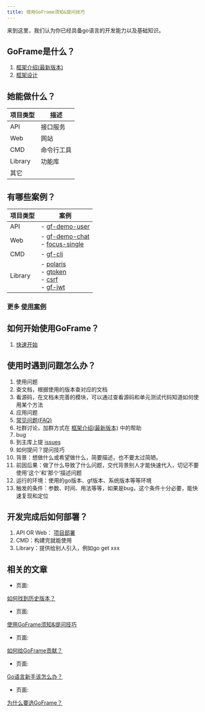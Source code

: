 ```yaml
---
title: 使用GoFrame须知&提问技巧
---
```


来到这里，我们认为你已经具备go语言的开发能力以及基础知识。

## GoFrame是什么？

1. [框架介绍(最新版本)](https://goframe.orghttps://goframe.org/pages/viewpage.action?pageId=1114119)
2. [框架设计](/docs/框架设计)

## 她能做什么？

| 项目类型 | 描述 |
| --- | --- |
| API | 接口服务 |
| Web | 网站 |
| CMD | 命令行工具 |
| Library | 功能库 |
| 其它 |  |

## 有哪些案例？

| 项目类型 | 案例 |
| --- | --- |
| API | - [gf-demo-user](https://github.com/gogf/gf-demo-user) |
| Web | - [gf-demo-chat](https://github.com/gogf/gf-demo-chat)<br />- [focus-single](https://github.com/gogf/focus-single) |
| CMD | - [gf-cli](https://github.com/gogf/gf/tree/master/cmd/gf) |
| Library | - [polaris](https://github.com/gogf/polaris)<br />- [gtoken](https://github.com/goflyfox/gtoken)<br />- [csrf](https://github.com/gogf/csrf)<br />- [gf-jwt](https://github.com/gogf/gf-jwt) |

### 更多 [使用案例](https://github.com/gogf/awesome-gf)

## 如何开始使用GoFrame？

1. [快速开始](/docs/快速开始)

## 使用时遇到问题怎么办？

1. 使用问题
1. 查文档，根据使用的版本查对应的文档
2. 看源码，在文档未完善的模块，可以通过查看源码和单元测试代码知道如何使用某个方法
2. 应用问题
1. [常见问题(FAQ)](/docs/常见问题-FAQ)
2. 社群讨论，加群方式在 [框架介绍(最新版本)](https://goframe.orghttps://goframe.org/pages/viewpage.action?pageId=1114119) 中的帮助
3. bug
1. 到主库上提 [issues](https://github.com/gogf/gf/issues)
4. 如何提问？提问技巧
1. 背景：想做什么或希望做什么，简要描述，也不要太过简陋。
2. 前因后果：做了什么导致了什么问题，交代背景别人才能快速代入，切记不要使用'这个'和'那个'描述问题
3. 运行的环境：使用的go版本、gf版本、系统版本等等环境
4. 触发的条件：参数、时间、用法等等，如果是bug，这个条件十分必要，能快速复现和定位

## 开发完成后如何部署？

1. API OR Web： [项目部署](/docs/项目开发/项目部署)
2. CMD：构建完就能使用
3. Library：提供给别人引入，例如go get xxx

## 相关的文章

- 页面:

[如何找到历史版本？](/docs/其他资料/文档小助手-向导/如何找到历史版本？)

- 页面:

[使用GoFrame须知&提问技巧](/docs/其他资料/文档小助手-向导/使用GoFrame须知&提问技巧)

- 页面:

[如何给GoFrame贡献？](/docs/其他资料/文档小助手-向导/如何给GoFrame贡献？)

- 页面:

[Go语言新手该怎么办？](/docs/其他资料/文档小助手-向导/Go语言新手该怎么办？)

- 页面:

[为什么要选GoFrame？](/docs/其他资料/文档小助手-向导/为什么要选GoFrame？)